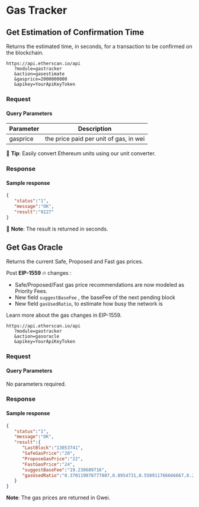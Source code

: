 # Gas Tracker

## Get Estimation of Confirmation Time

Returns the estimated time, in seconds, for a transaction to be confirmed on the blockchain.
```
https://api.etherscan.io/api
   ?module=gastracker
   &action=gasestimate
   &gasprice=2000000000
   &apikey=YourApiKeyToken
   ```
### Request
#### Query Parameters
| Parameter | Description                            |
|-----------|----------------------------------------|
| gasprice  | the price paid per unit of gas, in wei |
📖 **Tip**: Easily convert Ethereum units using our unit converter.
### Response
#### Sample response
```json
{
   "status":"1",
   "message":"OK",
   "result":"9227"
}
```
📝 **Note**: The result is returned in seconds.



## Get Gas Oracle

Returns the current Safe, Proposed and Fast gas prices.

Post **EIP-1559** 🔥 changes :
- Safe/Proposed/Fast gas price recommendations are now modeled as Priority Fees.
- New field `suggestBaseFee` , the baseFee of the next pending block
- New field `gasUsedRatio`, to estimate how busy the network is

Learn more about the gas changes in EIP-1559. 
```
https://api.etherscan.io/api
   ?module=gastracker
   &action=gasoracle
   &apikey=YourApiKeyToken 
```

### Request
#### Query Parameters
No parameters required.
### Response
#### Sample response
```json
{
   "status":"1",
   "message":"OK",
   "result":{
      "LastBlock":"13053741",
      "SafeGasPrice":"20",
      "ProposeGasPrice":"22",
      "FastGasPrice":"24",
      "suggestBaseFee":"19.230609716",
      "gasUsedRatio":"0.370119078777807,0.8954731,0.550911766666667,0.212457033333333,0.552463633333333"
   }
}
```
**Note**: The gas prices are returned in Gwei.